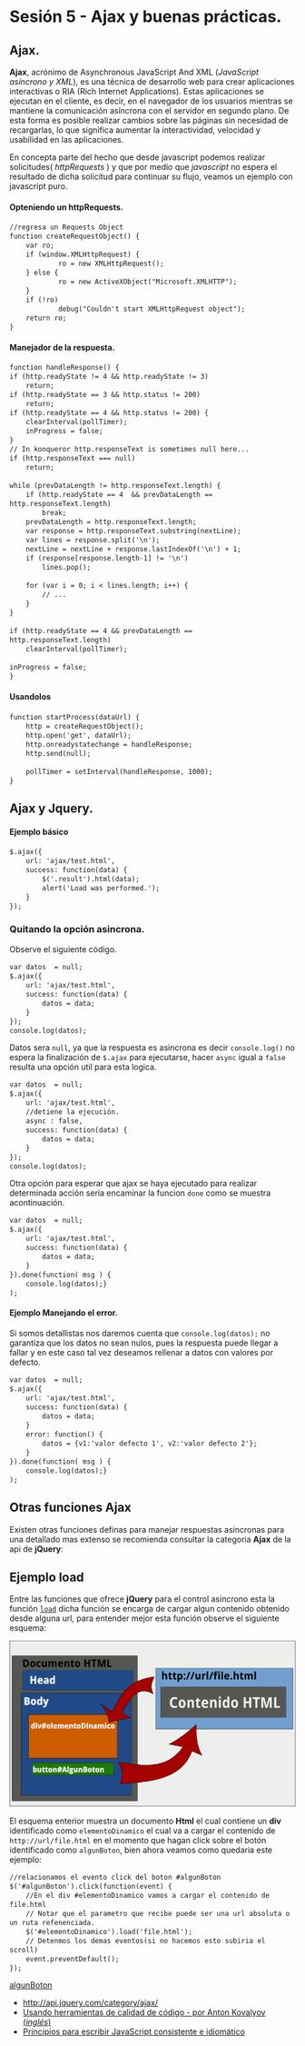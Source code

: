 <script  type="text/javascript">
$(function() {
$("pre").snippet("javascript", {style:'darkness'});
$('#algunBoton').click(function(event) {
	$('#elementoDinamico').load('file.html');
	event.preventDefault();
});

});
</script>

Sesión 5 - Ajax y buenas prácticas.
=============================================================================

## Ajax.

**Ajax**, acrónimo de Asynchronous JavaScript And XML (_JavaScript asíncrono y XML_), es una técnica de desarrollo web para crear aplicaciones interactivas o RIA (Rich Internet Applications). Estas aplicaciones se ejecutan en el cliente, es decir, en el navegador de los usuarios mientras se mantiene la comunicación asíncrona con el servidor en segundo plano. De esta forma es posible realizar cambios sobre las páginas sin necesidad de recargarlas, lo que significa aumentar la interactividad, velocidad y usabilidad en las aplicaciones.

En concepta parte del hecho que desde javascript podemos realizar solicitudes( _httpRequests_ ) y que por medio que _javascript_ no espera el resultado de dicha solicitud para continuar su flujo, veamos un ejemplo con javascript puro.


#### Opteniendo un httpRequests.

	//regresa un Requests Object
	function createRequestObject() {
        var ro;
        if (window.XMLHttpRequest) {
                ro = new XMLHttpRequest();
        } else {
                ro = new ActiveXObject("Microsoft.XMLHTTP");
        }
        if (!ro)
                debug("Couldn't start XMLHttpRequest object");
        return ro;
	}

#### Manejador de la respuesta.

	function handleResponse() {
    if (http.readyState != 4 && http.readyState != 3)
        return;
    if (http.readyState == 3 && http.status != 200)
        return;
    if (http.readyState == 4 && http.status != 200) {
        clearInterval(pollTimer);
        inProgress = false;
    }
    // In konqueror http.responseText is sometimes null here...
    if (http.responseText === null)
        return;

    while (prevDataLength != http.responseText.length) {
        if (http.readyState == 4  && prevDataLength == http.responseText.length)
            break;
        prevDataLength = http.responseText.length;
        var response = http.responseText.substring(nextLine);
        var lines = response.split('\n');
        nextLine = nextLine + response.lastIndexOf('\n') + 1;
        if (response[response.length-1] != '\n')
            lines.pop();

        for (var i = 0; i < lines.length; i++) {
            // ...
        }
    }

    if (http.readyState == 4 && prevDataLength == http.responseText.length)
        clearInterval(pollTimer);

    inProgress = false;
	}

#### Usandolos

	function startProcess(dataUrl) {
        http = createRequestObject();
        http.open('get', dataUrl);
        http.onreadystatechange = handleResponse;
        http.send(null);

        pollTimer = setInterval(handleResponse, 1000);
	}

## Ajax y Jquery.

#### Ejemplo básico

	$.ajax({
		url: 'ajax/test.html',
		success: function(data) {
			$('.result').html(data);
			alert('Load was performed.');
		}
	});

### Quitando la opción asincrona.

Observe el siguiente código.
	
	var datos  = null;
	$.ajax({
		url: 'ajax/test.html',
		success: function(data) {
			datos = data;
		}
	});
	console.log(datos);

Datos sera `null`, ya que la respuesta es asincrona es decir `console.log()` no espera la finalización de `$.ajax` para ejecutarse, hacer `async` igual a `false` resulta una opción util para esta logica.

	var datos  = null;
	$.ajax({
		url: 'ajax/test.html',
		//detiene la ejecución.
		async : false,
		success: function(data) {
			datos = data;
		}
	});
	console.log(datos);	

Otra opción para esperar que ajax se haya ejecutado para realizar determinada acción seria encaminar la funcion `done` como se muestra acontinuación.

	var datos  = null;
	$.ajax({
		url: 'ajax/test.html',
		success: function(data) {
			datos = data;
		}
	}).done(function( msg ) {
		console.log(datos);}
	);


#### Ejemplo Manejando el error.

Si somos detallistas nos daremos cuenta que `console.log(datos);` no garantiza que los datos no sean nulos, pues la respuesta puede llegar a fallar y en este caso tal vez deseamos rellenar a datos con valores por defecto.

	var datos  = null;
	$.ajax({
		url: 'ajax/test.html',
		success: function(data) {
			datos = data;
		}
		error: function() {
			datos = {v1:'valor defecto 1', v2:'valor defecto 2'};
		}
	}).done(function( msg ) {
		console.log(datos);}
	);

## Otras funciones Ajax

Existen otras funciones definas para manejar respuestas asincronas para una detallado mas extenso se recomienda consultar la categoria **Ajax** de la api de **jQuery**:


## Ejemplo load

Entre las funciones que ofrece **jQuery** para el control asincrono esta la función  [`load`](http://api.jquery.com/load/) dicha función se encarga de cargar algun contenido obtenido desde alguna url, para entender mejor esta función observe el siguiente esquema:

![Imagen load jQuery](../img/imagen_load.png)

El esquema enterior muestra un documento **Html** el cual contiene un **div** identificado como `elementoDinamico` el cual va a cargar el contenido de `http://url/file.html` en el momento que hagan click sobre el botón identificado como `algunBoton`, bien ahora veamos como quedaria este ejemplo:

	//relacionamos el evento click del boton #algunBoton
	$('#algunBoton').click(function(event) {
		//En el div #elementoDinamico vamos a cargar el contenido de file.html
		// Notar que el parametro que recibe puede ser una url absoluta o un ruta refenenciada.
		$('#elementoDinamico').load('file.html');	
		// Detenmos los demas eventos(si no hacemos esto subiria el scroll)
		event.preventDefault();
	});


<div id='elementoDinamico'></div>

<div class="links_paginacion">
<a id="algunBoton" href='javascript:;' >algunBoton</a>
</div>

 - <http://api.jquery.com/category/ajax/>
 - [Usando herramientas de calidad de código - por Anton Kovalyov (_inglés_)](http://anton.kovalyov.net/slides/gothamjs/)
 - [Principios para escribir JavaScript consistente e idiomático](https://github.com/rwldrn/idiomatic.js/tree/master/translations/es_ES)

